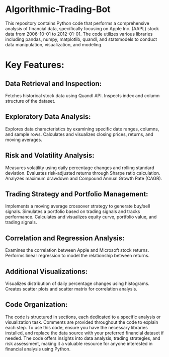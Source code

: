 # Algorithmic-Trading-Bot

This repository contains Python code that performs a comprehensive analysis of financial data, specifically focusing on Apple Inc. (AAPL) stock data from 2006-10-01 to 2012-01-01. The code utilizes various libraries including pandas, numpy, matplotlib, quandl, and statsmodels to conduct data manipulation, visualization, and modeling.

# Key Features:

## Data Retrieval and Inspection:

Fetches historical stock data using Quandl API.
Inspects index and column structure of the dataset.

## Exploratory Data Analysis:

Explores data characteristics by examining specific date ranges, columns, and sample rows.
Calculates and visualizes closing prices, returns, and moving averages.

## Risk and Volatility Analysis:

Measures volatility using daily percentage changes and rolling standard deviation.
Evaluates risk-adjusted returns through Sharpe ratio calculation.
Analyzes maximum drawdown and Compound Annual Growth Rate (CAGR).

## Trading Strategy and Portfolio Management:

Implements a moving average crossover strategy to generate buy/sell signals.
Simulates a portfolio based on trading signals and tracks performance.
Calculates and visualizes equity curve, portfolio value, and trading signals.

## Correlation and Regression Analysis:

Examines the correlation between Apple and Microsoft stock returns.
Performs linear regression to model the relationship between returns.

## Additional Visualizations:

Visualizes distribution of daily percentage changes using histograms.
Creates scatter plots and scatter matrix for correlation analysis.

## Code Organization:

The code is structured in sections, each dedicated to a specific analysis or visualization task.
Comments are provided throughout the code to explain each step.
To use this code, ensure you have the necessary libraries installed, and replace the data source with your preferred financial dataset if needed. The code offers insights into data analysis, trading strategies, and risk assessment, making it a valuable resource for anyone interested in financial analysis using Python.
